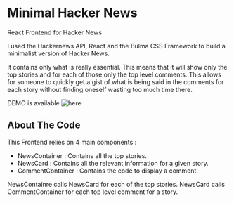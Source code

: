 # Minimal Hacker News
React Frontend for Hacker News

I used the Hackernews API, React and the Bulma CSS Framework to build a minimalist version of Hacker News.

It contains only what is really essential. This means that it will show only the top stories and for each of those only the top level comments. This allows for someone to quickly get a gist of what is being said in the comments for each story without finding oneself
wasting too much time there.

DEMO is available ![here](https://minimalhn.netlify.app/)

## About The Code
This Frontend relies on 4 main components :
- NewsContainer : Contains all the top stories.
- NewsCard :  Contains all the relevant information for a given story.
- CommentContainer :  Contains the code to display a comment.

NewsContainre calls NewsCard for each of the top stories.
NewsCard calls CommentContainer for each top level comment for a story.